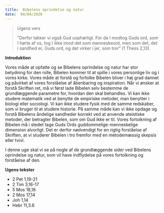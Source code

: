 ```yaml
---
title:  Bibelens oprindelse og natur
date:  04/04/2020
---
```


> <p>Ugens vers</p>
> ”Derfor takker vi også Gud uophørligt. For da I modtog Guds ord, som I hørte af os, tog I ikke imod det som menneskeord, men som det, det i sandhed er, Guds ord, og det virker i jer, som tror“ (1 Thess 2,13).

**Introduktion**

Vores måde at opfatte og se Bibelens oprindelse og natur har stor betydning for den rolle, Bibelen kommer til at spille i vores personlige liv og i vores kirke. Vores måde at forstå og fortolke Bibelen bliver i høj grad dannet og påvirket af vores forståelse af åbenbaring og inspiration. Når vi ønsker at forstå Skriften ret, må vi først lade Bibelen selv bestemme de grundlæggende parametre for, hvordan den skal behandles. Vi kan ikke studere matematik ved at benytte de empiriske metoder, man benytter i biologi eller sociologi. Vi kan ikke studere fysik med de samme redskaber, som vi bruger til at studere historie. På samme måde kan vi ikke opdage og forstå Bibelens åndelige sandheder korrekt ved at anvende ateistiske metoder, der betragter Bibelen, som om Gud ikke er til. Vores fortolkning af Bibelen må i stedet tage Guds Ords guddommelige-menneskelige dimension alvorligt. Det er derfor nødvendigt for en rigtig forståelse af Skriften, at vi studerer Bibelen i tro fremfor med en metodemæssig skepsis eller tvivl.

I denne uge skal vi se på nogle af de grundlæggende sider ved Bibelens oprindelse og natur, som vil have indflydelse på vores fortolkning og forståelse af den.

**Ugens tekster**

- 2 Pet 1,19-21
- 2 Tim 3,16-17
- 5 Mos 18,18
- 2 Mos 17,14
- Joh 1,14
- Hebr 11,3.6